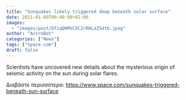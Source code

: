 ```yaml
---
title: "Sunquakes likely triggered deep beneath solar surface"
date: 2021-01-09T00:40:08+01:00
images:
  - "images/post/DfiqQWMVCXC2rRHLaZS4tb.jpeg"
author: "AstroBot"
categories: ["News"]
tags: ["space.com"]
draft: false
---
```


Scientists have uncovered new details about the mysterious origin of seismic activity on the sun during solar flares. 

Διαβάστε περισσότερα: https://www.space.com/sunquakes-triggered-beneath-sun-surface
